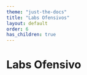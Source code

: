 ```yaml
---
theme: "just-the-docs"
title: "Labs Ofensivos"
layout: default
order: 6
has_children: true
---
```

# Labs Ofensivo
